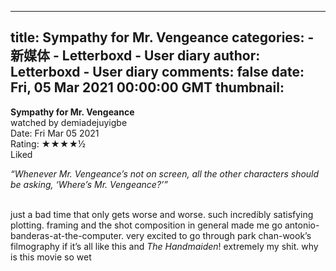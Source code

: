 
---
title: Sympathy for Mr. Vengeance
categories: 
    - 新媒体
    - Letterboxd - User diary
author: Letterboxd - User diary
comments: false
date: Fri, 05 Mar 2021 00:00:00 GMT
thumbnail: 
---

<div>   
<b>Sympathy for Mr. Vengeance</b><br>watched by demiadejuyigbe<br>Date: Fri Mar 05 2021<br>Rating:  ★★★★½ <br>Liked<br>








<div>



<div><p><i>“Whenever Mr. Vengeance’s not on screen, all the other characters should be asking, ‘Where’s Mr. Vengeance?’”</i></p><p><br>just a bad time that only gets worse and worse. such incredibly satisfying plotting. framing and the shot composition in general made me go antonio-banderas-at-the-computer. very excited to go through park chan-wook’s filmography if it’s all like this and <i>The Handmaiden</i>! extremely my shit. why is this movie so wet</p></div>

</div>
  
</div>
            